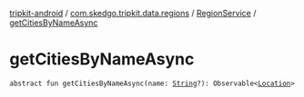 [tripkit-android](../../index.md) / [com.skedgo.tripkit.data.regions](../index.md) / [RegionService](index.md) / [getCitiesByNameAsync](./get-cities-by-name-async.md)

# getCitiesByNameAsync

`abstract fun getCitiesByNameAsync(name: `[`String`](https://kotlinlang.org/api/latest/jvm/stdlib/kotlin/-string/index.html)`?): Observable<`[`Location`](../../com.skedgo.android.common.model/-location/index.md)`>`